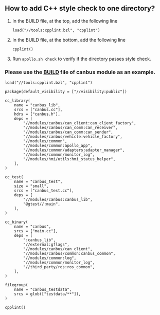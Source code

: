 ## How to add C++ style check to one directory?
1. In the BUILD file, at the top, add the following line
    ```
    load("//tools:cpplint.bzl", "cpplint")
    ```
2. In the BUILD file, at the bottom, add the following line
    ```
    cpplint()
    ```
3. Run `apollo.sh check` to verify if the directory passes style check.

### Please use the [BUILD](https://github.com/ApolloAuto/apollo/blob/master/modules/canbus/BUILD) file of canbus module as an example.
```
load("//tools:cpplint.bzl", "cpplint")

package(default_visibility = ["//visibility:public"])

cc_library(
    name = "canbus_lib",
    srcs = ["canbus.cc"],
    hdrs = ["canbus.h"],
    deps = [
        "//modules/canbus/can_client:can_client_factory",
        "//modules/canbus/can_comm:can_receiver",
        "//modules/canbus/can_comm:can_sender",
        "//modules/canbus/vehicle:vehicle_factory",
        "//modules/common",
        "//modules/common:apollo_app",
        "//modules/common/adapters:adapter_manager",
        "//modules/common/monitor_log",
        "//modules/hmi/utils:hmi_status_helper",
    ],
)

cc_test(
    name = "canbus_test",
    size = "small",
    srcs = ["canbus_test.cc"],
    deps = [
        "//modules/canbus:canbus_lib",
        "@gtest//:main",
    ],
)

cc_binary(
    name = "canbus",
    srcs = ["main.cc"],
    deps = [
        ":canbus_lib",
        "//external:gflags",
        "//modules/canbus/can_client",
        "//modules/canbus/common:canbus_common",
        "//modules/common:log",
        "//modules/common/monitor_log",
        "//third_party/ros:ros_common",
    ],
)

filegroup(
    name = "canbus_testdata",
    srcs = glob(["testdata/**"]),
)

cpplint()
```

